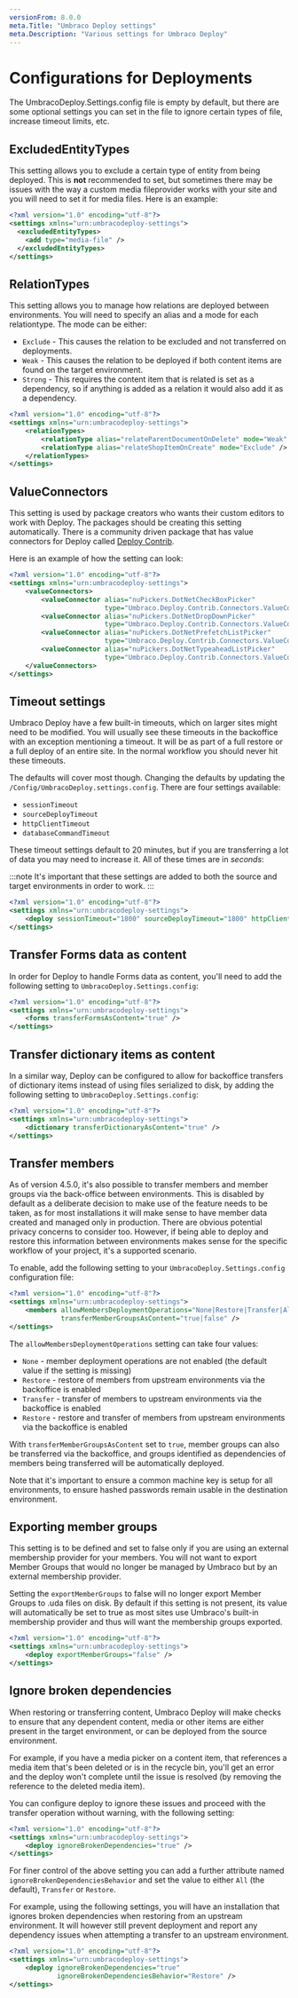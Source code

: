 ```yaml
---
versionFrom: 8.0.0
meta.Title: "Umbraco Deploy settings"
meta.Description: "Various settings for Umbraco Deploy"
---
```


# Configurations for Deployments

The UmbracoDeploy.Settings.config file is empty by default, but there are some optional settings you can set in the file to ignore certain types of file, increase timeout limits, etc.

## ExcludedEntityTypes

This setting allows you to exclude a certain type of entity from being deployed. This is **not** recommended to set, but sometimes there may be issues with the way a custom media fileprovider works with your site and you will need to set it for media files. Here is an example:

```xml
<?xml version="1.0" encoding="utf-8"?>
<settings xmlns="urn:umbracodeploy-settings">
  <excludedEntityTypes>
    <add type="media-file" />
  </excludedEntityTypes>
</settings>
```

## RelationTypes

This setting allows you to manage how relations are deployed between environments. You will need to specify an alias and a mode for each relationtype. The mode can be either:

- `Exclude` - This causes the relation to be excluded and not transferred on deployments.
- `Weak` - This causes the relation to be deployed if both content items are found on the target environment.
- `Strong` - This requires the content item that is related is set as a dependency, so if anything is added as a relation it would also add it as a dependency.

```xml
<?xml version="1.0" encoding="utf-8"?>
<settings xmlns="urn:umbracodeploy-settings">
    <relationTypes>
        <relationType alias="relateParentDocumentOnDelete" mode="Weak" />
        <relationType alias="relateShopItemOnCreate" mode="Exclude" />
    </relationTypes>
</settings>
```

## ValueConnectors

This setting is used by package creators who wants their custom editors to work with Deploy. The packages should be creating this setting automatically. There is a community driven package that has value connectors for Deploy called [Deploy Contrib](https://github.com/umbraco/Umbraco.Deploy.Contrib).

Here is an example of how the setting can look:

```xml
<?xml version="1.0" encoding="utf-8"?>
<settings xmlns="urn:umbracodeploy-settings">
    <valueConnectors>
        <valueConnector alias="nuPickers.DotNetCheckBoxPicker"
                        type="Umbraco.Deploy.Contrib.Connectors.ValueConnectors.NuPickersValueConnector,Umbraco.Deploy.Contrib.Connectors" />
        <valueConnector alias="nuPickers.DotNetDropDownPicker"
                        type="Umbraco.Deploy.Contrib.Connectors.ValueConnectors.NuPickersValueConnector,Umbraco.Deploy.Contrib.Connectors" />
        <valueConnector alias="nuPickers.DotNetPrefetchListPicker"
                        type="Umbraco.Deploy.Contrib.Connectors.ValueConnectors.NuPickersValueConnector,Umbraco.Deploy.Contrib.Connectors" />
        <valueConnector alias="nuPickers.DotNetTypeaheadListPicker"
                        type="Umbraco.Deploy.Contrib.Connectors.ValueConnectors.NuPickersValueConnector,Umbraco.Deploy.Contrib.Connectors" />
    </valueConnectors>
</settings>
```

## Timeout settings

Umbraco Deploy have a few built-in timeouts, which on larger sites might need to be modified. You will usually see these timeouts in the backoffice with an exception mentioning a timeout. It will be as part of a full restore or a full deploy of an entire site. In the normal workflow you should never hit these timeouts.

The defaults will cover most though. Changing the defaults by updating the `/Config/UmbracoDeploy.settings.config`. There are four settings available:

- `sessionTimeout`
- `sourceDeployTimeout`
- `httpClientTimeout`
- `databaseCommandTimeout`

These timeout settings default to 20 minutes, but if you are transferring a lot of data you may need to increase it. All of these times are in *seconds*:

:::note
It's important that these settings are added to both the source and target environments in order to work.
:::

```xml
<?xml version="1.0" encoding="utf-8"?>
<settings xmlns="urn:umbracodeploy-settings">
    <deploy sessionTimeout="1800" sourceDeployTimeout="1800" httpClientTimeout="1800" databaseCommandTimeout="1800" />
</settings>
```

## Transfer Forms data as content

In order for Deploy to handle Forms data as content, you'll need to add the following setting to `UmbracoDeploy.Settings.config`:

```xml
<?xml version="1.0" encoding="utf-8"?>
<settings xmlns="urn:umbracodeploy-settings">
    <forms transferFormsAsContent="true" />
</settings>
```

## Transfer dictionary items as content

In a similar way, Deploy can be configured to allow for backoffice transfers of dictionary items instead of using files serialized to disk, by adding the following setting to `UmbracoDeploy.Settings.config`:

```xml
<?xml version="1.0" encoding="utf-8"?>
<settings xmlns="urn:umbracodeploy-settings">
    <dictionary transferDictionaryAsContent="true" />
</settings>
```

## Transfer members

As of version 4.5.0, it's also possible to transfer members and member groups via the back-office between environments.  This is disabled by default as a deliberate decision to make use of the feature needs to be taken, as for most installations it will make sense to have member data created and managed only in production. There are obvious potential privacy concerns to consider too.  However, if being able to deploy and restore this information between environments makes sense for the specific workflow of your project, it's a supported scenario.

To enable, add the following setting to your `UmbracoDeploy.Settings.config` configuration file:

```xml
<?xml version="1.0" encoding="utf-8"?>
<settings xmlns="urn:umbracodeploy-settings">
    <members allowMembersDeploymentOperations="None|Restore|Transfer|All"
             transferMemberGroupsAsContent="true|false" />
</settings>
```

The `allowMembersDeploymentOperations` setting can take four values:

- `None` - member deployment operations are not enabled (the default value if the setting is missing)
- `Restore` - restore of members from upstream environments via the backoffice is enabled
- `Transfer` - transfer of members to upstream environments via the backoffice is enabled
- `Restore` - restore and transfer of members from upstream environments via the backoffice is enabled

With `transferMemberGroupsAsContent` set to `true`, member groups can also be transferred via the backoffice, and groups identified as dependencies of members being transferred will be automatically deployed.

Note that it's important to ensure a common machine key is setup for all environments, to ensure hashed passwords remain usable in the destination environment.

## Exporting member groups

This setting is to be defined and set to false only if you are using an external membership provider for your members. You will not want to export Member Groups that would no longer be managed by Umbraco but by an external membership provider.

Setting the `exportMemberGroups` to false will no longer export Member Groups to .uda files on disk. By default if this setting is not present, its value will automatically be set to true as most sites use Umbraco's built-in membership provider and thus will want the membership groups exported.

```xml
<?xml version="1.0" encoding="utf-8"?>
<settings xmlns="urn:umbracodeploy-settings">
    <deploy exportMemberGroups="false" />
</settings>
```

## Ignore broken dependencies

When restoring or transferring content, Umbraco Deploy will make checks to ensure that any dependent content, media or other items are either present in the target environment, or can be deployed from the source environment.

For example, if you have a media picker on a content item, that references a media item that's been deleted or is in the recycle bin, you'll get an error and the deploy won't complete until the issue is resolved (by removing the reference to the deleted media item).

You can configure deploy to ignore these issues and proceed with the transfer operation without warning, with the following setting:

```xml
<?xml version="1.0" encoding="utf-8"?>
<settings xmlns="urn:umbracodeploy-settings">
    <deploy ignoreBrokenDependencies="true" />
</settings>
```

For finer control of the above setting you can add a further attribute named `ignoreBrokenDependenciesBehavior` and set the value to either `All` (the default), `Transfer` or `Restore`.

For example, using the following settings, you will have an installation that ignores broken dependencies when restoring from an upstream environment.  It will however still prevent deployment and report any dependency issues when attempting a transfer to an upstream environment.

```xml
<?xml version="1.0" encoding="utf-8"?>
<settings xmlns="urn:umbracodeploy-settings">
    <deploy ignoreBrokenDependencies="true"
            ignoreBrokenDependenciesBehavior="Restore" />
</settings>
```


